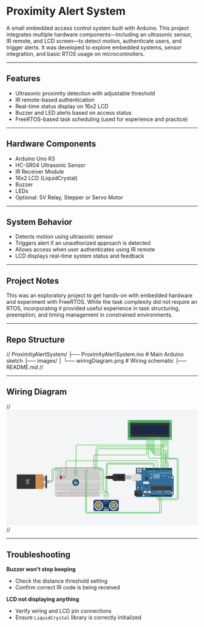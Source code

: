 # Proximity Alert System

A small embedded access control system built with Arduino. This project integrates multiple hardware components—including an ultrasonic sensor, IR remote, and LCD screen—to detect motion, authenticate users, and trigger alerts. It was developed to explore embedded systems, sensor integration, and basic RTOS usage on microcontrollers.

---

## Features

- Ultrasonic proximity detection with adjustable threshold  
- IR remote-based authentication  
- Real-time status display on 16x2 LCD  
- Buzzer and LED alerts based on access status  
- FreeRTOS-based task scheduling (used for experience and practice)

---

## Hardware Components

- Arduino Uno R3  
- HC-SR04 Ultrasonic Sensor  
- IR Receiver Module  
- 16x2 LCD (LiquidCrystal)  
- Buzzer  
- LEDs  
- Optional: 5V Relay, Stepper or Servo Motor

---

## System Behavior

- Detects motion using ultrasonic sensor  
- Triggers alert if an unauthorized approach is detected  
- Allows access when user authenticates using IR remote  
- LCD displays real-time system status and feedback

---

## Project Notes

This was an exploratory project to get hands-on with embedded hardware and experiment with FreeRTOS. While the task complexity did not require an RTOS, incorporating it provided useful experience in task structuring, preemption, and timing management in constrained environments.

---

## Repo Structure

// 
ProximityAlertSystem/
├── ProximityAlertSystem.ino         # Main Arduino sketch
├── images/
│   └── wiringDiagram.png            # Wiring schematic
├── README.md
//

---

## Wiring Diagram

// 
![Wiring Diagram](images/wiringDiagram.png)
//

---

## Troubleshooting

**Buzzer won't stop beeping**  
- Check the distance threshold setting  
- Confirm correct IR code is being received

**LCD not displaying anything**  
- Verify wiring and LCD pin connections  
- Ensure `LiquidCrystal` library is correctly initialized
